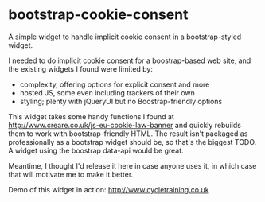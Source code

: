 # bootstrap-cookie-consent

A simple widget to handle implicit cookie consent in a bootstrap-styled widget.

I needed to do implicit cookie consent for a boostrap-based web site, and the 
existing widgets I found were limited by:

- complexity, offering options for explicit consent and more
- hosted JS, some even including trackers of their own
- styling; plenty with jQueryUI but no Boostrap-friendly options

This widget takes some handy functions I found at http://www.creare.co.uk/js-eu-cookie-law-banner
and quickly rebuilds them to work with bootstrap-friendly HTML. The result isn't
packaged as professionally as a bootstrap widget should be, so that's the
biggest TODO. A widget using the boostrap data-api would be great.

Meantime, I thought I'd release it here in case anyone uses it, in which case that
will motivate me to make it better.

Demo of this widget in action: http://www.cycletraining.co.uk
